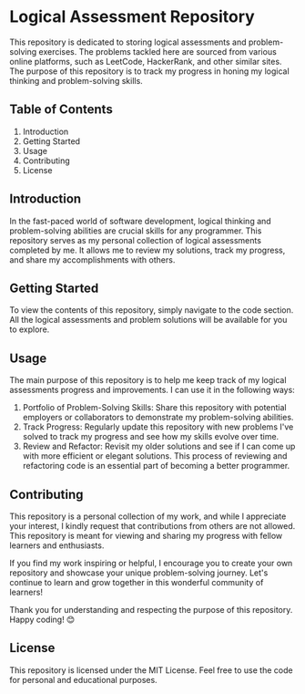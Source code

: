 # Logical Assessment Repository
This repository is dedicated to storing logical assessments and problem-solving exercises. The problems tackled here are sourced from various online platforms, such as LeetCode, HackerRank, and other similar sites. The purpose of this repository is to track my progress in honing my logical thinking and problem-solving skills.

## Table of Contents
1. Introduction
2. Getting Started
3. Usage
4. Contributing
5. License

## Introduction
In the fast-paced world of software development, logical thinking and problem-solving abilities are crucial skills for any programmer. This repository serves as my personal collection of logical assessments completed by me. It allows me to review my solutions, track my progress, and share my accomplishments with others.

## Getting Started
To view the contents of this repository, simply navigate to the code section. All the logical assessments and problem solutions will be available for you to explore.

## Usage
The main purpose of this repository is to help me keep track of my logical assessments progress and improvements. I can use it in the following ways:

1. Portfolio of Problem-Solving Skills: Share this repository with potential employers or collaborators to demonstrate my problem-solving abilities.
2. Track Progress: Regularly update this repository with new problems I've solved to track my progress and see how my skills evolve over time.
3. Review and Refactor: Revisit my older solutions and see if I can come up with more efficient or elegant solutions. This process of reviewing and refactoring code is an essential part of becoming a better programmer.

## Contributing
This repository is a personal collection of my work, and while I appreciate your interest, I kindly request that contributions from others are not allowed. This repository is meant for viewing and sharing my progress with fellow learners and enthusiasts.

If you find my work inspiring or helpful, I encourage you to create your own repository and showcase your unique problem-solving journey. Let's continue to learn and grow together in this wonderful community of learners!

Thank you for understanding and respecting the purpose of this repository. Happy coding! 😊

## License
This repository is licensed under the MIT License. Feel free to use the code for personal and educational purposes.
